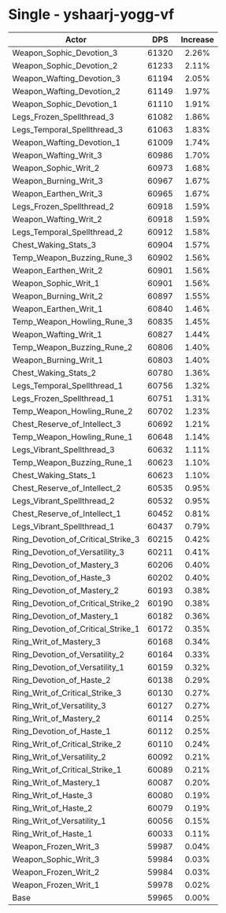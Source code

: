 # Single - yshaarj-yogg-vf
| Actor | DPS | Increase |
|---|:---:|:---:|
|Weapon_Sophic_Devotion_3|61320|2.26%|
|Weapon_Sophic_Devotion_2|61233|2.11%|
|Weapon_Wafting_Devotion_3|61194|2.05%|
|Weapon_Wafting_Devotion_2|61149|1.97%|
|Weapon_Sophic_Devotion_1|61110|1.91%|
|Legs_Frozen_Spellthread_3|61082|1.86%|
|Legs_Temporal_Spellthread_3|61063|1.83%|
|Weapon_Wafting_Devotion_1|61009|1.74%|
|Weapon_Wafting_Writ_3|60986|1.70%|
|Weapon_Sophic_Writ_2|60973|1.68%|
|Weapon_Burning_Writ_3|60967|1.67%|
|Weapon_Earthen_Writ_3|60965|1.67%|
|Legs_Frozen_Spellthread_2|60918|1.59%|
|Weapon_Wafting_Writ_2|60918|1.59%|
|Legs_Temporal_Spellthread_2|60912|1.58%|
|Chest_Waking_Stats_3|60904|1.57%|
|Temp_Weapon_Buzzing_Rune_3|60902|1.56%|
|Weapon_Earthen_Writ_2|60901|1.56%|
|Weapon_Sophic_Writ_1|60901|1.56%|
|Weapon_Burning_Writ_2|60897|1.55%|
|Weapon_Earthen_Writ_1|60840|1.46%|
|Temp_Weapon_Howling_Rune_3|60835|1.45%|
|Weapon_Wafting_Writ_1|60827|1.44%|
|Temp_Weapon_Buzzing_Rune_2|60806|1.40%|
|Weapon_Burning_Writ_1|60803|1.40%|
|Chest_Waking_Stats_2|60780|1.36%|
|Legs_Temporal_Spellthread_1|60756|1.32%|
|Legs_Frozen_Spellthread_1|60751|1.31%|
|Temp_Weapon_Howling_Rune_2|60702|1.23%|
|Chest_Reserve_of_Intellect_3|60692|1.21%|
|Temp_Weapon_Howling_Rune_1|60648|1.14%|
|Legs_Vibrant_Spellthread_3|60632|1.11%|
|Temp_Weapon_Buzzing_Rune_1|60623|1.10%|
|Chest_Waking_Stats_1|60623|1.10%|
|Chest_Reserve_of_Intellect_2|60535|0.95%|
|Legs_Vibrant_Spellthread_2|60532|0.95%|
|Chest_Reserve_of_Intellect_1|60452|0.81%|
|Legs_Vibrant_Spellthread_1|60437|0.79%|
|Ring_Devotion_of_Critical_Strike_3|60215|0.42%|
|Ring_Devotion_of_Versatility_3|60211|0.41%|
|Ring_Devotion_of_Mastery_3|60206|0.40%|
|Ring_Devotion_of_Haste_3|60202|0.40%|
|Ring_Devotion_of_Mastery_2|60193|0.38%|
|Ring_Devotion_of_Critical_Strike_2|60190|0.38%|
|Ring_Devotion_of_Mastery_1|60182|0.36%|
|Ring_Devotion_of_Critical_Strike_1|60172|0.35%|
|Ring_Writ_of_Mastery_3|60168|0.34%|
|Ring_Devotion_of_Versatility_2|60164|0.33%|
|Ring_Devotion_of_Versatility_1|60159|0.32%|
|Ring_Devotion_of_Haste_2|60138|0.29%|
|Ring_Writ_of_Critical_Strike_3|60130|0.27%|
|Ring_Writ_of_Versatility_3|60127|0.27%|
|Ring_Writ_of_Mastery_2|60114|0.25%|
|Ring_Devotion_of_Haste_1|60112|0.25%|
|Ring_Writ_of_Critical_Strike_2|60110|0.24%|
|Ring_Writ_of_Versatility_2|60092|0.21%|
|Ring_Writ_of_Critical_Strike_1|60089|0.21%|
|Ring_Writ_of_Mastery_1|60087|0.20%|
|Ring_Writ_of_Haste_3|60080|0.19%|
|Ring_Writ_of_Haste_2|60079|0.19%|
|Ring_Writ_of_Versatility_1|60056|0.15%|
|Ring_Writ_of_Haste_1|60033|0.11%|
|Weapon_Frozen_Writ_3|59987|0.04%|
|Weapon_Sophic_Writ_3|59984|0.03%|
|Weapon_Frozen_Writ_2|59984|0.03%|
|Weapon_Frozen_Writ_1|59978|0.02%|
|Base|59965|0.00%|
